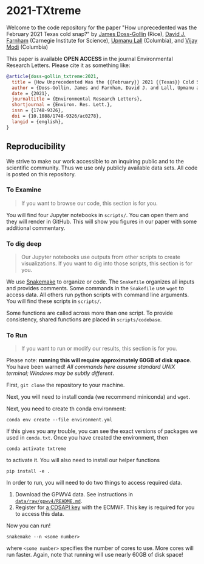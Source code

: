 # 2021-TXtreme

Welcome to the code repository for the paper "How unprecedented was the February 2021 Texas cold snap?" by [James Doss-Gollin](https://dossgollin-lab.github.io/) (Rice), [David J. Farnham](https://www.davidjfarnham.com/) (Carnegie Institute for Science), [Upmanu Lall](http://www.columbia.edu/~ula2/) (Columbia), and [Vijay Modi](https://www.me.columbia.edu/faculty/vijay-modi) (Columbia)

This paper is available **OPEN ACCESS** in the journal Environmental Research Letters.
Please cite it as something like:

```bibtex
@article{doss-gollin_txtreme:2021,
  title = {How Unprecedented Was the {{February}} 2021 {{Texas}} Cold Snap?},
  author = {Doss-Gollin, James and Farnham, David J. and Lall, Upmanu and Modi, Vijay},
  date = {2021},
  journaltitle = {Environmental Research Letters},
  shortjournal = {Environ. Res. Lett.},
  issn = {1748-9326},
  doi = {10.1088/1748-9326/ac0278},
  langid = {english},
}
```

## Reproducibility

We strive to make our work accessible to an inquiring public and to the scientific community.
Thus we use only publicly available data sets.
All code is posted on this repository.

### To Examine

> If you want to browse our code, this section is for you.

You will find four Jupyter notebooks in `scripts/`.
You can open them and they will render in GitHub.
This will show you figures in our paper with some additional commentary.

### To dig deep

> Our Jupyter notebooks use outputs from other scripts to create visualizations.
> If you want to dig into those scripts, this section is for you.

We use [Snakemake](snakemake.readthedocs.io/) to organize or code.
The `Snakefile` organizes all inputs and provides comments.
Some commands in the `Snakefile` use `wget` to access data.
All others run python scripts with command line arguments.
You will find these scripts in `scripts/`.

Some functions are called across more than one script.
To provide consistency, shared functions are placed in `scripts/codebase`.

### To Run

> If you want to run or modify our results, this section is for you.

Please note: **running this will require approximately 60GB of disk space**.
You have been warned!
*All commands here assume standard UNIX terminal; Windows may be subtly different*.

First, `git clone` the repository to your machine.

Next, you will need to install conda (we recommend miniconda) and `wget`.

Next, you need to create th conda environment:

```shell
conda env create --file environment.yml
```

If this gives you any trouble, you can see the exact versions of packages we used in `conda.txt`.
Once you have created the environment, then

```shell
conda activate txtreme
```

to activate it.
You will also need to install our helper functions

```shell
pip install -e .
```

In order to run, you will need to do two things to access required data.

1. Download the GPWV4 data. See instructions in [`data/raw/gpwv4/README.md`](data/raw/gpwv4/README.md).
1. Register for [a CDSAPI key](https://cds.climate.copernicus.eu/api-how-to) with the ECMWF. This key is required for you to access this data.

Now you can run!

```shell
snakemake --n <some number>
```

where `<some number>` specifies the number of cores to use.
More cores will run faster.
Again, note that running will use nearly 60GB of disk space!
